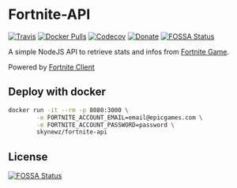 # Fortnite-API

[![Travis](https://img.shields.io/travis/SkYNewZ/fortnite-api.svg?style=for-the-badge&logo=travis)](https://travis-ci.org/SkYNewZ/fornite-api)
[![Docker Pulls](https://img.shields.io/docker/pulls/skynewz/fortnite-api.svg?style=for-the-badge&logo=docker)](https://hub.docker.com/r/skynewz/fortnite-api/)
[![Codecov](https://img.shields.io/codecov/c/github/SkYNewZ/fortnite-api/master.svg?style=for-the-badge)](https://codecov.io/gh/SkYNewZ/fortnite-api)
[![Donate](https://img.shields.io/badge/Donate-Playpal-blue.svg?style=for-the-badge&logo=paypal)](https://www.paypal.me/QLemaire/2)
[![FOSSA Status](https://app.fossa.io/api/projects/git%2Bgithub.com%2FSkYNewZ%2Ffortnite-api.svg?type=shield)](https://app.fossa.io/projects/git%2Bgithub.com%2FSkYNewZ%2Ffortnite-api?ref=badge_shield)

A simple NodeJS API to retrieve stats and infos from [Fortnite Game](https://www.epicgames.com/fortnite/fr/home).

Powered by [Fortnite Client](https://github.com/weeco/fortnite-client)

## Deploy with docker

```bash
docker run -it --rm -p 8080:3000 \
        -e FORTNITE_ACCOUNT_EMAIL=email@epicgames.com \
        -e FORTNITE_ACCOUNT_PASSWORD=password \
        skynewz/fortnite-api
```

## License
[![FOSSA Status](https://app.fossa.io/api/projects/git%2Bgithub.com%2FSkYNewZ%2Ffortnite-api.svg?type=large)](https://app.fossa.io/projects/git%2Bgithub.com%2FSkYNewZ%2Ffortnite-api?ref=badge_large)